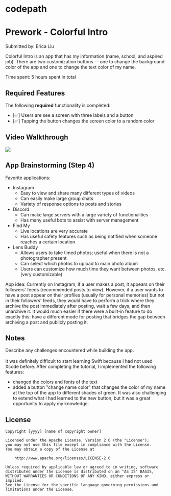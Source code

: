 # codepath
# Prework - Colorful Intro

Submitted by: Erica Liu

Colorful Intro is an app that has my information (name, school, and aspired job). There are two customization buttons -- one to change the background color of the app and one to change the text color of my name. 

Time spent: 5 hours spent in total

## Required Features

The following **required** functionality is completed:

- [✅] Users are see a screen with three labels and a button
- [✅] Tapping the button changes the screen color to a random color
 
## Video Walkthrough

![](https://media.giphy.com/media/v1.Y2lkPTc5MGI3NjExaWZobXZiMmhkczZwM3FjZjhhMXRicmtraDBncTRoaGRxMWc5YzBjOSZlcD12MV9pbnRlcm5hbF9naWZfYnlfaWQmY3Q9Zw/cJx454KN8Op5MAWDd8/giphy.gif)

## App Brainstorming (Step 4)
Favorite applications:
- Instagram
  * Easy to view and share many different types of videos
  * Can easily make large group chats
  * Variety of response options to posts and stories
- Discord
  * Can make large servers with a large variety of functionalities
  * Has many useful bots to assist with server management
- Find My
  * Live locations are very accurate
  * Has useful safety features such as being notified when someone reaches a certain location
- Lens Buddy
  * Allows users to take timed photos; useful when there is not a photographer present
  * Can select which photos to upload to main photo album
  * Users can customize how much time they want between photos, etc. (very customizable)

App idea: 
Currently on Instagram, if a user makes a post, it appears on their followers' feeds (recommended posts to view). However, if a user wants to have a post appear on their profiles (usually for personal memories) but not in their followers' feeds, they would have to perform a trick where they archive the post immediately after posting, wait a few days, and then unarchive it. It would much easier if there were a built-in feature to do exactly this: have a different mode for posting that bridges the gap between archiving a post and publicly posting it. 

## Notes

Describe any challenges encountered while building the app. <br> <br>
It was definitely difficult to start learning Swift because I had not used Xcode before. After completing the tutorial, I implemented the following features:
- changed the colors and fonts of the text
- added a button "change name color" that changes the color of my name at the top of the app to different shades of green.
It was also challenging to extend what I had learned to the new button, but it was a great opportunity to apply my knowledge.

## License

    Copyright [yyyy] [name of copyright owner]

    Licensed under the Apache License, Version 2.0 (the "License");
    you may not use this file except in compliance with the License.
    You may obtain a copy of the License at

        http://www.apache.org/licenses/LICENSE-2.0

    Unless required by applicable law or agreed to in writing, software
    distributed under the License is distributed on an "AS IS" BASIS,
    WITHOUT WARRANTIES OR CONDITIONS OF ANY KIND, either express or implied.
    See the License for the specific language governing permissions and
    limitations under the License.
